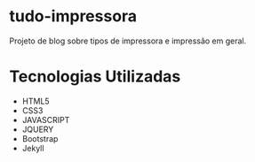 # tudo-impressora
Projeto de blog sobre tipos de impressora e impressão em geral.

# Tecnologias Utilizadas

<ul>
  <li>HTML5</li>
  <li>CSS3</li>
  <li>JAVASCRIPT</li>
  <li>JQUERY</li>
  <li>Bootstrap</li>
  <li>Jekyll</li>
<ul>

